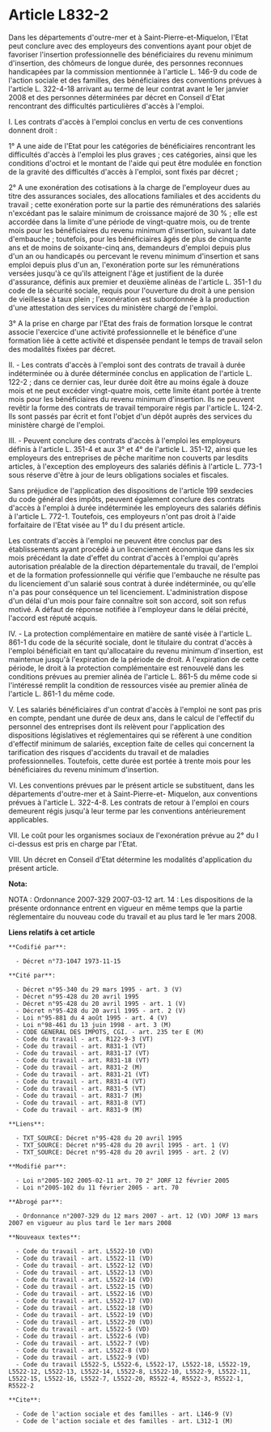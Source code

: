 # Article L832-2

Dans les départements d'outre-mer et à Saint-Pierre-et-Miquelon, l'Etat peut conclure avec des employeurs des conventions
ayant pour objet de favoriser l'insertion professionnelle des bénéficiaires du revenu minimum d'insertion, des chômeurs de
longue durée, des personnes reconnues handicapées par la commission mentionnée à l'article L. 146-9 du code de l'action
sociale et des familles, des bénéficiaires des conventions prévues à l'article L. 322-4-18 arrivant au terme de leur contrat
avant le 1er janvier 2008 et des personnes déterminées par décret en Conseil d'Etat rencontrant des difficultés particulières
d'accès à l'emploi.

I.  Les contrats d'accès à l'emploi conclus en vertu de ces conventions donnent droit :

1° A une aide de l'Etat pour les catégories de bénéficiaires rencontrant les difficultés d'accès à l'emploi les plus graves ;
ces catégories, ainsi que les conditions d'octroi et le montant de l'aide qui peut être modulée en fonction de la gravité des
difficultés d'accès à l'emploi, sont fixés par décret ;

2° A une exonération des cotisations à la charge de l'employeur dues au titre des assurances sociales, des allocations
familiales et des accidents du travail ; cette exonération porte sur la partie des rémunérations des salariés n'excédant pas
le salaire minimum de croissance majoré de 30 % ; elle est accordée dans la limite d'une période de vingt-quatre mois, ou de
trente mois pour les bénéficiaires du revenu minimum d'insertion, suivant la date d'embauche ; toutefois, pour les
bénéficiaires âgés de plus de cinquante ans et de moins de soixante-cinq ans, demandeurs d'emploi depuis plus d'un an ou
handicapés ou percevant le revenu minimum d'insertion et sans emploi depuis plus d'un an, l'exonération porte sur les
rémunérations versées jusqu'à ce qu'ils atteignent l'âge et justifient de la durée d'assurance, définis aux premier et
deuxième alinéas de l'article L. 351-1 du code de la sécurité sociale, requis pour l'ouverture du droit à une pension de
vieillesse à taux plein ; l'exonération est subordonnée à la production d'une attestation des services du ministère chargé de
l'emploi.

3° A la prise en charge par l'Etat des frais de formation lorsque le contrat associe l'exercice d'une activité
professionnelle et le bénéfice d'une formation liée à cette activité et dispensée pendant le temps de travail selon des
modalités fixées par décret.

II. - Les contrats d'accès à l'emploi sont des contrats de travail à durée indéterminée ou à durée déterminée conclus en
application de l'article L. 122-2 ; dans ce dernier cas, leur durée doit être au moins égale à douze mois et ne peut excéder
vingt-quatre mois, cette limite étant portée à trente mois pour les bénéficiaires du revenu minimum d'insertion. Ils ne
peuvent revêtir la forme des contrats de travail temporaire régis par l'article L. 124-2. Ils sont passés par écrit et font
l'objet d'un dépôt auprès des services du ministère chargé de l'emploi.

III. - Peuvent conclure des contrats d'accès à l'emploi les employeurs définis à l'article L. 351-4 et aux 3° et 4° de
l'article L. 351-12, ainsi que les employeurs des entreprises de pêche maritime non couverts par lesdits articles, à
l'exception des employeurs des salariés définis à l'article L. 773-1 sous réserve d'être à jour de leurs obligations sociales
et fiscales.

Sans préjudice de l'application des dispositions de l'article 199 sexdecies du code général des impôts, peuvent également
conclure des contrats d'accès à l'emploi à durée indéterminée les employeurs des salariés définis à l'article L. 772-1.
Toutefois, ces employeurs n'ont pas droit à l'aide forfaitaire de l'Etat visée au 1° du I du présent article.

Les contrats d'accès à l'emploi ne peuvent être conclus par des établissements ayant procédé à un licenciement économique
dans les six mois précédant la date d'effet du contrat d'accès à l'emploi qu'après autorisation préalable de la direction
départementale du travail, de l'emploi et de la formation professionnelle qui vérifie que l'embauche ne résulte pas du
licenciement d'un salarié sous contrat à durée indéterminée, ou qu'elle n'a pas pour conséquence un tel licenciement.
L'administration dispose d'un délai d'un mois pour faire connaître soit son accord, soit son refus motivé. A défaut de
réponse notifiée à l'employeur dans le délai précité, l'accord est réputé acquis.

IV. - La protection complémentaire en matière de santé visée à l'article L. 861-1 du code de la sécurité sociale, dont le
titulaire du contrat d'accès à l'emploi bénéficiait en tant qu'allocataire du revenu minimum d'insertion, est maintenue
jusqu'à l'expiration de la période de droit. A l'expiration de cette période, le droit à la protection complémentaire est
renouvelé dans les conditions prévues au premier alinéa de l'article L. 861-5 du même code si l'intéressé remplit la
condition de ressources visée au premier alinéa de l'article L. 861-1 du même code.

V.  Les salariés bénéficiaires d'un contrat d'accès à l'emploi ne sont pas pris en compte, pendant une durée de deux ans,
dans le calcul de l'effectif du personnel des entreprises dont ils relèvent pour l'application des dispositions législatives
et réglementaires qui se réfèrent à une condition d'effectif minimum de salariés, exception faite de celles qui concernent la
tarification des risques d'accidents du travail et de maladies professionnelles. Toutefois, cette durée est portée à trente
mois pour les bénéficiaires du revenu minimum d'insertion.

VI.  Les conventions prévues par le présent article se substituent, dans les départements d'outre-mer et à Saint-Pierre-et-
Miquelon, aux conventions prévues à l'article L. 322-4-8. Les contrats de retour à l'emploi en cours demeurent régis jusqu'à
leur terme par les conventions antérieurement applicables.

VII.  Le coût pour les organismes sociaux de l'exonération prévue au 2° du I ci-dessus est pris en charge par l'Etat.

VIII.  Un décret en Conseil d'Etat détermine les modalités d'application du présent article.

**Nota:**

NOTA : Ordonnance 2007-329 2007-03-12 art. 14 :  Les dispositions de la présente ordonnance entrent en vigueur en même temps
que la partie réglementaire du nouveau code du travail et au plus tard le 1er mars 2008.

**Liens relatifs à cet article**

	**Codifié par**:

	  - Décret n°73-1047 1973-11-15

	**Cité par**:

	  - Décret n°95-340 du 29 mars 1995 - art. 3 (V)
	  - Décret n°95-428 du 20 avril 1995
	  - Décret n°95-428 du 20 avril 1995 - art. 1 (V)
	  - Décret n°95-428 du 20 avril 1995 - art. 2 (V)
	  - Loi n°95-881 du 4 août 1995 - art. 4 (V)
	  - Loi n°98-461 du 13 juin 1998 - art. 3 (M)
	  - CODE GENERAL DES IMPOTS, CGI. - art. 235 ter E (M)
	  - Code du travail - art. R122-9-3 (VT)
	  - Code du travail - art. R831-1 (VT)
	  - Code du travail - art. R831-17 (VT)
	  - Code du travail - art. R831-18 (VT)
	  - Code du travail - art. R831-2 (M)
	  - Code du travail - art. R831-21 (VT)
	  - Code du travail - art. R831-4 (VT)
	  - Code du travail - art. R831-5 (VT)
	  - Code du travail - art. R831-7 (M)
	  - Code du travail - art. R831-8 (VT)
	  - Code du travail - art. R831-9 (M)

	**Liens**:

	  - TXT_SOURCE: Décret n°95-428 du 20 avril 1995
	  - TXT_SOURCE: Décret n°95-428 du 20 avril 1995 - art. 1 (V)
	  - TXT_SOURCE: Décret n°95-428 du 20 avril 1995 - art. 2 (V)

	**Modifié par**:

	  - Loi n°2005-102 2005-02-11 art. 70 2° JORF 12 février 2005
	  - Loi n°2005-102 du 11 février 2005 - art. 70

	**Abrogé par**:

	  - Ordonnance n°2007-329 du 12 mars 2007 - art. 12 (VD) JORF 13 mars 2007 en vigueur au plus tard le 1er mars 2008

	**Nouveaux textes**:

	  - Code du travail - art. L5522-10 (VD)
	  - Code du travail - art. L5522-11 (VD)
	  - Code du travail - art. L5522-12 (VD)
	  - Code du travail - art. L5522-13 (VD)
	  - Code du travail - art. L5522-14 (VD)
	  - Code du travail - art. L5522-15 (VD)
	  - Code du travail - art. L5522-16 (VD)
	  - Code du travail - art. L5522-17 (VD)
	  - Code du travail - art. L5522-18 (VD)
	  - Code du travail - art. L5522-19 (VD)
	  - Code du travail - art. L5522-20 (VD)
	  - Code du travail - art. L5522-5 (VD)
	  - Code du travail - art. L5522-6 (VD)
	  - Code du travail - art. L5522-7 (VD)
	  - Code du travail - art. L5522-8 (VD)
	  - Code du travail - art. L5522-9 (VD)
	  - Code du travail L5522-5, L5522-6, L5522-17, L5522-18, L5522-19, L5522-12, L5522-13, L5522-14, L5522-8, L5522-10, L5522-9, L5522-11, L5522-15, L5522-16, L5522-7, L5522-20, R5522-4, R5522-3, R5522-1, R5522-2

	**Cite**:

	  - Code de l'action sociale et des familles - art. L146-9 (V)
	  - Code de l'action sociale et des familles - art. L312-1 (M)
